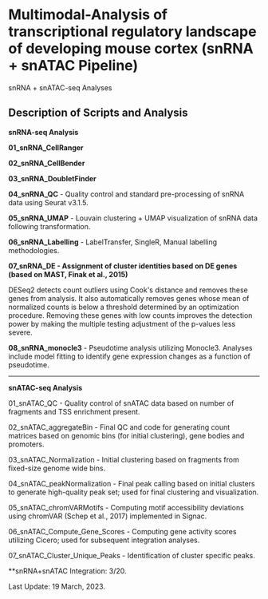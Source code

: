 # Multimodal-Analysis of transcriptional regulatory landscape of developing mouse cortex (snRNA + snATAC Pipeline)
snRNA + snATAC-seq Analyses

## Description of Scripts and Analysis

**snRNA-seq Analysis**

**01_snRNA_CellRanger**

**02_snRNA_CellBender**

**03_snRNA_DoubletFinder**

**04_snRNA_QC** - Quality control and standard pre-processing of snRNA data using Seurat v3.1.5. 

**05_snRNA_UMAP** - Louvain clustering + UMAP visualization of snRNA data following transformation.

**06_snRNA_Labelling** - LabelTransfer, SingleR, Manual labelling methodologies.

**07_snRNA_DE - Assignment of cluster identities based on DE genes (based on MAST, Finak et al., 2015)** 

DESeq2 detects count outliers using Cook's distance and removes these genes from analysis. It also automatically removes genes whose mean of normalized counts is below a threshold determined by an optimization procedure. Removing these genes with low counts improves the detection power by making the multiple testing adjustment of the p-values less severe.


**08_snRNA_monocle3** - Pseudotime analysis utilizing Monocle3. Analyses include model fitting to identify gene expression changes as a function of pseudotime.



------------------------------------------------------------------------------------------------


**snATAC-seq Analysis**

01_snATAC_QC - Quality control of snATAC data based on number of fragments and TSS enrichment present.

02_snATAC_aggregateBin - Final QC and code for generating count matrices based on genomic bins (for initial clustering), gene bodies and promoters.

03_snATAC_Normalization - Initial clustering based on fragments from fixed-size genome wide bins.

04_snATAC_peakNormalization - Final peak calling based on initial clusters to generate high-quality peak set; used for final clustering and visualization.

05_snATAC_chromVARMotifs - Computing motif accessibility deviations using chromVAR (Schep et al., 2017) implemented in Signac.

06_snATAC_Compute_Gene_Scores - Computing gene activity scores utilizing Cicero; used for subsequent integration analyses. 

07_snATAC_Cluster_Unique_Peaks - Identification of cluster specific peaks.


**snRNA+snATAC Integration: 3/20.


Last Update: 19 March, 2023.
